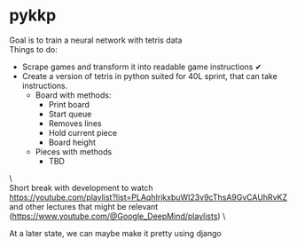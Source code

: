 # pykkp
Goal is to train a neural network with tetris data \
Things to do: 
- Scrape games and transform it into readable game instructions ✔
- Create a version of tetris in python suited for 40L sprint, that can take instructions.
  - Board with methods:
    - Print board
    - Start queue
    - Removes lines
    - Hold current piece
    - Board height
  - Pieces with methods
    - TBD

\    
Short break with development to watch \
https://youtube.com/playlist?list=PLAqhIrjkxbuWI23v9cThsA9GvCAUhRvKZ \
and other lectures that might be relevant (https://www.youtube.com/@Google_DeepMind/playlists) \

At a later state, we can maybe make it pretty using django
